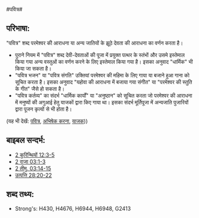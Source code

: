 #पवित्र#

## परिभाषा: ##

"पवित्र" शब्द परमेश्वर की आराधना या अन्य जातियों के झूठे देवता की आराधना का वर्णन करता है।

* पुराने नियम में "पवित्र" शब्द देवी-देवताओं की पूजा में प्रयुक्त पत्थर के स्तंभों और उसमे इस्तेमाल किया गया अन्य वस्तुओं का वर्णन करने के लिए इस्तेमाल किया गया है। इसका अनुवाद "धार्मिक" भी किया जा सकता है।
* "पवित्र भजन" या "पवित्र संगति" उक्तियां परमेश्वर की महिमा के लिए गाया या बजाने हुआ गाना को सूचित करता है। इसका अनुवाद "यहोवा की आराधना में बजाया गया संगीत" या "परमेश्वर की स्तुति के गीत" जैसे हो सकता है।
* "पवित्र कर्तव्य" का संदर्भ "धार्मिक कार्यों" या "अनुष्ठान" को सूचित करता जो परमेश्वर की आराधना में मनुष्यों की अगुआई हेतु याजकों द्वारा किए गाया था। इसका संदर्भ मूर्तिपूजा में अन्यजाति पुजारियों द्वारा पूजन कृत्यों से भी होता है।


(यह भी देखें: [पवित्र](../kt/holy.md), [अभिषेक करना](../kt/consecrate.md), [याजक](../kt/priest.md)))

## बाइबल सन्दर्भ: ##

* [2 कुरिन्थियों 12:3-5](rc://en/tn/help/2co/12/03)
* [2 राजा 03:1-3](rc://en/tn/help/2ki/03/01)
* [2 तीमु. 03:14-15](rc://en/tn/help/2ti/03/14)
* [उत्पत्ति 28:20-22](rc://en/tn/help/gen/28/20)

## शब्द तथ्य: ##

* Strong's: H430, H4676, H6944, H6948, G2413
